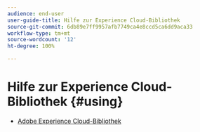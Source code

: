 ```yaml
---
audience: end-user
user-guide-title: Hilfe zur Experience Cloud-Bibliothek
source-git-commit: 6db89e7ff9957afb7749ca4e8ccd5ca6dd9aca33
workflow-type: tm+mt
source-wordcount: '12'
ht-degree: 100%

---
```



# Hilfe zur Experience Cloud-Bibliothek {#using}

+ [Adobe Experience Cloud-Bibliothek](c-library-about/overview.md)
